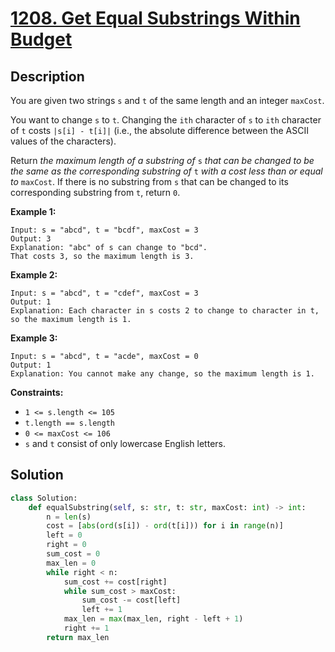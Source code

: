 # [1208. Get Equal Substrings Within Budget](https://leetcode.com/problems/get-equal-substrings-within-budget/description/?envType=daily-question&envId=2024-05-28)

## Description

You are given two strings `s` and `t` of the same length and an integer `maxCost`.

You want to change `s` to `t`. Changing the `ith` character of `s` to `ith` character of `t` costs `|s[i] - t[i]|` (i.e., the absolute difference between the ASCII values of the characters).

Return *the maximum length of a substring of* `s` *that can be changed to be the same as the corresponding substring of* `t` *with a cost less than or equal to* `maxCost`. If there is no substring from `s` that can be changed to its corresponding substring from `t`, return `0`.

**Example 1:**

```
Input: s = "abcd", t = "bcdf", maxCost = 3
Output: 3
Explanation: "abc" of s can change to "bcd".
That costs 3, so the maximum length is 3.

```

**Example 2:**

```
Input: s = "abcd", t = "cdef", maxCost = 3
Output: 1
Explanation: Each character in s costs 2 to change to character in t,  so the maximum length is 1.

```

**Example 3:**

```
Input: s = "abcd", t = "acde", maxCost = 0
Output: 1
Explanation: You cannot make any change, so the maximum length is 1.
```

**Constraints:**

- `1 <= s.length <= 105`
- `t.length == s.length`
- `0 <= maxCost <= 106`
- `s` and `t` consist of only lowercase English letters.

## Solution

```python
class Solution:
    def equalSubstring(self, s: str, t: str, maxCost: int) -> int:
        n = len(s)
        cost = [abs(ord(s[i]) - ord(t[i])) for i in range(n)]
        left = 0
        right = 0
        sum_cost = 0
        max_len = 0
        while right < n:
            sum_cost += cost[right]
            while sum_cost > maxCost:
                sum_cost -= cost[left]
                left += 1
            max_len = max(max_len, right - left + 1)
            right += 1
        return max_len
```
